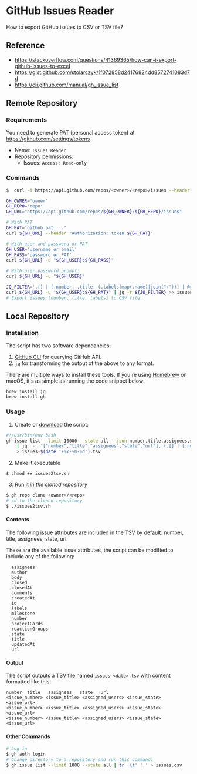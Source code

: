 # GitHub Issues Reader

How to export GitHub issues to CSV or TSV file?

## Reference
- https://stackoverflow.com/questions/41369365/how-can-i-export-github-issues-to-excel
- https://gist.github.com/stolarczyk/1f072858d24176824dd8572741083d7d
- https://cli.github.com/manual/gh_issue_list

## Remote Repository

### Requirements
You need to generate PAT (personal access token) at https://github.com/settings/tokens
- Name: `Issues Reader`
- Repository permissions:
    - Issues: `Access: Read-only`

### Commands
```bash
$  curl -i https://api.github.com/repos/<owner>/<repo>/issues --header "Authorization: token <token>" 
```
```bash
GH_OWNER='owner'
GH_REPO='repo'
GH_URL="https://api.github.com/repos/${GH_OWNER}/${GH_REPO}/issues"

# With PAT
GH_PAT='github_pat_...'
curl ${GH_URL} --header "Authorization: token ${GH_PAT}"

# With user and password or PAT
GH_USER='username or email'
GH_PASS='password or PAT'
curl ${GH_URL} -u "${GH_USER}:${GH_PASS}"

# With user password prompt:
curl ${GH_URL} -u "${GH_USER}"
```
```bash
JQ_FILTER='.[] | [.number, .title, (.labels|map(.name)|join("/"))] | @csv'
curl ${GH_URL} -u "${GH_USER}:${GH_PAT}" | jq -r ${JQ_FILTER} >> issues.csv
# Export issues (number, title, labels) to CSV file.
```
## Local Repository

### Installation

The script has two software dependancies:
1. [GitHub CLI](https://cli.github.com/) for querying GitHub API.
2. [`jq`](https://stedolan.github.io/jq/) for transforming the output of the above to any format.

There are multiple ways to install these tools. If you're using [Homebrew](https://brew.sh/) on macOS, it's as simple as running the code snippet below:

```console
brew install jq
brew install gh
```

### Usage

1. Create or [download](./issues.sh) the script:
```bash
#!/usr/bin/env bash
gh issue list --limit 10000 --state all --json number,title,assignees,state,url \
    | jq  -r '["number","title","assignees","state","url"], (.[] | [.number, .title, (.assignees | if .|length==0 then "Unassigned" elif .|length>1 then map(.login)|join(",") else .[].login end) , .state, .url]) | @tsv' \
    > issues-$(date '+%Y-%m-%d').tsv
```
2. Make it executable
```console
$ chmod +x issues2tsv.sh
```
3. Run it _in the cloned repository_
```bash
$ gh repo clone <owner>/<repo>
# cd to the cloned repository
$ ./issues2tsv.sh
```

#### Contents

The following issue attributes are included in the TSV by default: number, title, assignees, state, url. 

These are the available issue attributes, the script can be modified to include any of the following:
```
  assignees
  author
  body
  closed
  closedAt
  comments
  createdAt
  id
  labels
  milestone
  number
  projectCards
  reactionGroups
  state
  title
  updatedAt
  url
```

 #### Output
 
 The script outputs a TSV file named `issues-<date>.tsv` with content formatted like this:
 
 ```tsv
number	title	assignees	state	url
<issue_number> <issue_title> <assigned_users> <issue_state> <issue_url>
<issue_number> <issue_title> <assigned_users> <issue_state> <issue_url>
<issue_number> <issue_title> <assigned_users> <issue_state> <issue_url>
```

#### Other Commands

```bash
# Log in
$ gh auth login
# Change directory to a repository and run this command:
$ gh issue list --limit 1000 --state all | tr '\t' ',' > issues.csv
```